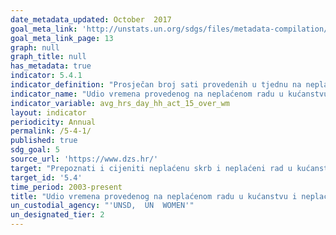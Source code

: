 ```yaml
---
date_metadata_updated: October  2017
goal_meta_link: 'http://unstats.un.org/sdgs/files/metadata-compilation/Metadata-Goal-5.pdf'
goal_meta_link_page: 13
graph: null
graph_title: null
has_metadata: true
indicator: 5.4.1
indicator_definition: "Prosječan broj sati provedenih u tjednu na neplaćenom radu u kućanstvu i skrbništvu po spolu, dobi i lokaciji (za osobe starije od 5 godina). Neplaćene radne i obiteljske djelatnosti uključuju neplaćenu proizvodnju dobara za vlastitu finalnu potrošnju (npr. prikupljanje vode ili drva za ogrjev) i neplaćenu uslugu za vlastitu konačnu uporabu (npr. kuhanje ili čišćenje, kao i osobna njega)."
indicator_name: "Udio vremena provedenog na neplaćenom radu u kućanstvu i neplaćenoj skrbi, prema spolu, dobi i lokaciji"
indicator_variable: avg_hrs_day_hh_act_15_over_wm
layout: indicator
periodicity: Annual
permalink: /5-4-1/
published: true
sdg_goal: 5
source_url: 'https://www.dzs.hr/'
target: "Prepoznati i cijeniti neplaćenu skrb i neplaćeni rad u kućanstvu kroz pružanje javnih usluga, infrastrukture i politike socijalne zaštite kao i kroz promicanje zajedničke odgovornosti unutar kućanstva i obitelji kao nacionalno prikladne."
target_id: '5.4'
time_period: 2003-present
title: "Udio vremena provedenog na neplaćenom radu u kućanstvu i neplaćenoj skrbi, prema spolu, dobi i lokaciji"
un_custodial_agency: "'UNSD,  UN  WOMEN'"
un_designated_tier: 2
---
```

